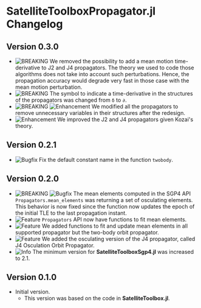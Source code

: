 SatelliteToolboxPropagator.jl Changelog
=======================================

Version 0.3.0
-------------

- ![BREAKING][badge-breaking] We removed the possibility to add a mean motion
  time-derivative to J2 and J4 propagators. The theory we used to code those algorithms does
  not take into account such perturbations. Hence, the propagation accuracy would degrade
  very fast in those case with the mean motion perturbation.
- ![BREAKING][badge-breaking] The symbol to indicate a time-derivative in the structures of
  the propagators was changed from `δ` to `∂`.
- ![BREAKING][badge-breaking] ![Enhancement][badge-enhancement] We modified all the
  propagators to remove unnecessary variables in their structures after the redesign.
- ![Enhancement][badge-enhancement] We improved the J2 and J4 propagators given Kozai's
  theory.

Version 0.2.1
-------------

- ![Bugfix][badge-bugfix] Fix the default constant name in the function `twobody`.

Version 0.2.0
-------------

- ![BREAKING][badge-breaking] ![Bugfix][badge-bugfix] The mean elements computed in the SGP4
  API `Propagators.mean_elements` was returning a set of osculating elements. This behavior
  is now fixed since the function now updates the epoch of the initial TLE to the last
  propagation instant.
- ![Feature][badge-feature] `Propagators` API now have functions to fit mean elements.
- ![Feature][badge-feature] We added functions to fit and update mean elements in all
  supported propagator but the two-body orbit propagator.
- ![Feature][badge-feature] We added the osculating version of the J4 propagator, called J4
  Osculation Orbit Propagator.
- ![Info][badge-info] The minimum version for **SatelliteToolboxSgp4.jl** was increased to
  2.1.

Version 0.1.0
-------------

- Initial version.
  - This version was based on the code in **SatelliteToolbox.jl**.

[badge-breaking]: https://img.shields.io/badge/BREAKING-red.svg
[badge-deprecation]: https://img.shields.io/badge/Deprecation-orange.svg
[badge-feature]: https://img.shields.io/badge/Feature-green.svg
[badge-enhancement]: https://img.shields.io/badge/Enhancement-blue.svg
[badge-bugfix]: https://img.shields.io/badge/Bugfix-purple.svg
[badge-info]: https://img.shields.io/badge/Info-gray.svg
